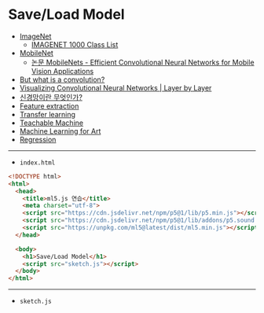 # Save/Load Model
- [ImageNet](https://www.image-net.org/)
  - [IMAGENET 1000 Class List](https://deeplearning.cms.waikato.ac.nz/user-guide/class-maps/IMAGENET/) 
- [MobileNet](https://github.com/tensorflow/tfjs-models/tree/master/mobilenet)
  - [논문 MobileNets - Efficient Convolutional Neural Networks for Mobile Vision Applications](https://arxiv.org/abs/1704.04861)
- [But what is a convolution?](https://www.youtube.com/watch?v=KuXjwB4LzSA)
- [Visualizing Convolutional Neural Networks | Layer by Layer](https://www.youtube.com/watch?v=JboZfxUjLSk)
- [신경망이란 무엇인가?](https://www.youtube.com/watch?v=aircAruvnKk&list=PLZHQObOWTQDNU6R1_67000Dx_ZCJB-3pi)
- [Feature extraction](https://en.wikipedia.org/wiki/Feature_extraction)
- [Transfer learning](https://en.wikipedia.org/wiki/Transfer_learning)
- [Teachable Machine](https://teachablemachine.withgoogle.com/)
- [Machine Learning for Art](https://ml4a.net/)
- [Regression](https://en.wikipedia.org/wiki/Regression_analysis)



---

- `index.html`

```html
<!DOCTYPE html>
<html>
  <head>
    <title>ml5.js 연습</title>
    <meta charset="utf-8">
    <script src="https://cdn.jsdelivr.net/npm/p5@1/lib/p5.min.js"></script>
    <script src="https://cdn.jsdelivr.net/npm/p5@1/lib/addons/p5.sound.min.js"></script>
    <script src="https://unpkg.com/ml5@latest/dist/ml5.min.js"></script>
  </head>

  <body>
    <h1>Save/Load Model</h1>
    <script src="sketch.js"></script>
  </body>
</html>
```

---

- `sketch.js` 

```javascript

```




